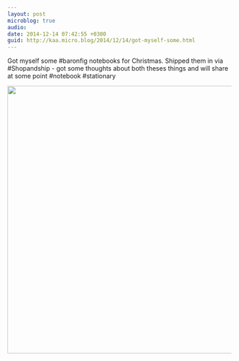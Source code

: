 ```yaml
---
layout: post
microblog: true
audio: 
date: 2014-12-14 07:42:55 +0300
guid: http://kaa.micro.blog/2014/12/14/got-myself-some.html
---
```

Got myself some #baronfig notebooks for Christmas. Shipped them in via #Shopandship - got some thoughts about both theses things and will share at some point #notebook #stationary

<img src="https://micro.kaa.bz/uploads/2018/5735187b73.jpg" width="600" height="600" />
